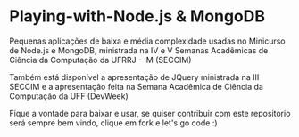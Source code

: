 Playing-with-Node.js & MongoDB
====================

Pequenas aplicações de baixa e média complexidade usadas no Minicurso de Node.js e MongoDB, ministrada na IV e V Semanas Acadêmicas de Ciência da Computação da UFRRJ - IM (SECCIM)

Também está disponível a apresentação de JQuery ministrada na III SECCIM e a apresentação feita na Semana Acadêmica de Ciência da Computação da UFF (DevWeek) 

Fique a vontade para baixar e usar, se quiser contribuir com este repositorio será sempre bem vindo, clique em fork e let's go code :)
